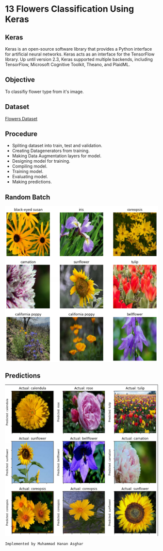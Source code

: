# 13 Flowers Classification Using Keras

## Keras
Keras is an open-source software library that provides a Python interface for artificial neural networks. Keras acts as an interface for the TensorFlow library. Up until version 2.3, Keras supported multiple backends, including TensorFlow, Microsoft Cognitive Toolkit, Theano, and PlaidML.

## Objective
To classifiy flower type from it's image.

## Dataset
[Flowers Dataset](https://www.kaggle.com/code/muhammadhananasghar/flowers-classification/data)

## Procedure
- Spliting dataset into train, test and validation.
- Creating Datagenerators from training.
- Making Data Augmentation layers for model.
- Designing model for training.
- Compiling model.
- Training model.
- Evaluating model.
- Making predictions.

## Random Batch
![](/batch.png)
## Predictions
![](/pred.png)
```
Implemented by Muhammad Hanan Asghar
```
